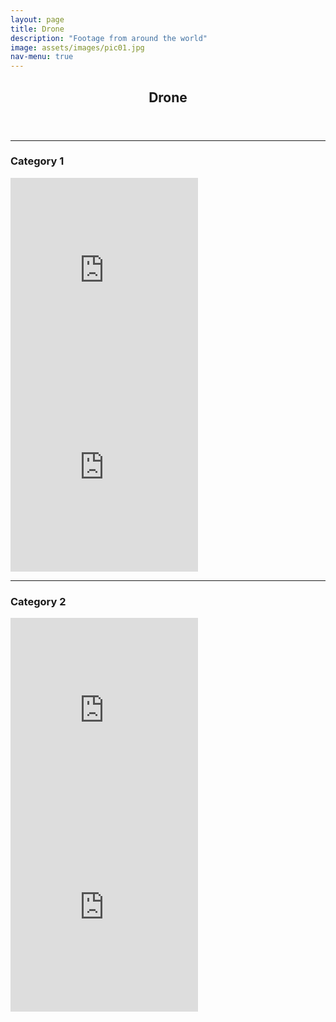 ```yaml
---
layout: page
title: Drone
description: "Footage from around the world"
image: assets/images/pic01.jpg
nav-menu: true
---
```


<div id="main" class="alt">

<section id="one">
	<div class="inner">
		<header class="major">
			<h1>Drone</h1>
		</header>

<hr class="major" />

<div class="row 200%">
<div class="12u$ 12u$(medium)">

<div class="box alt" >
<h3>Category 1</h3>
	<div class="row 50% uniform" id="category1">
		<div class="6u"><span class="image fit"><img src="{% link assets/drone/DJI_0356.jpg %}" alt="" class="droneImage"/></span></div>
		<div class="6u"><span class="image fit"><img src="{% link assets/drone/DJI_0523.jpg %}" alt="" /></span></div>
		<!-- Break -->
		<div class="4u"><span class="image fit"><img src="{% link assets/drone/DJI_0523.jpg %}" alt="" /></span></div>
		<div class="4u"><span class="image fit"><img src="{% link assets/drone/DJI_0356.jpg %}" alt="" /></span></div>
		<div class="4u$"><span class="image fit"><img src="{% link assets/drone/DJI_0523.jpg %}" alt="" /></span></div>
    <!-- Break -->
    <iframe class="6u"  height="315" src="https://www.youtube.com/embed/Y4qqPq0f2-8" title="YouTube video player" frameborder="0" allow="accelerometer; autoplay; clipboard-write; encrypted-media; gyroscope; picture-in-picture" allowfullscreen></iframe>
    <iframe class="6u"  height="315" src="https://www.youtube.com/embed/Y4qqPq0f2-8" title="YouTube video player" frameborder="0" allow="accelerometer; autoplay; clipboard-write; encrypted-media; gyroscope; picture-in-picture" allowfullscreen></iframe>
	</div>
</div>

<hr class="major" />

<div class="box alt" >
<h3>Category 2</h3>
	<div class="row 50% uniform" id="category2">
		<div class="3u"><span class="image fit"><img src="{% link assets/drone/DJI_0356.jpg %}" alt="" class="droneImage"/></span></div>
		<div class="3u"><span class="image fit"><img src="{% link assets/drone/DJI_0523.jpg %}" alt="" /></span></div>
		<div class="3u"><span class="image fit"><img src="{% link assets/drone/DJI_0356.jpg %}" alt="" class="droneImage"/></span></div>
		<div class="3u"><span class="image fit"><img src="{% link assets/drone/DJI_0523.jpg %}" alt="" /></span></div>
    <!-- Break -->
    <iframe class="6u"  height="315" src="https://www.youtube.com/embed/Y4qqPq0f2-8" title="YouTube video player" frameborder="0" allow="accelerometer; autoplay; clipboard-write; encrypted-media; gyroscope; picture-in-picture" allowfullscreen></iframe>
    <iframe class="6u"  height="315" src="https://www.youtube.com/embed/Y4qqPq0f2-8" title="YouTube video player" frameborder="0" allow="accelerometer; autoplay; clipboard-write; encrypted-media; gyroscope; picture-in-picture" allowfullscreen></iframe>
		<!-- Break -->
		<div class="6u"><span class="image fit"><img src="{% link assets/drone/DJI_0523.jpg %}" alt="" /></span></div>
		<div class="6u"><span class="image fit"><img src="{% link assets/drone/DJI_0356.jpg %}" alt="" /></span></div>
	</div>
</div>

</div>
</div>
</div>
</section>
</div>
